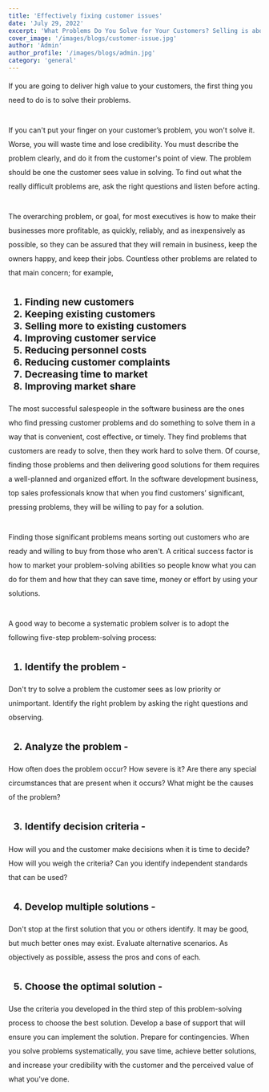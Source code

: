```yaml
---
title: 'Effectively fixing customer issues'
date: 'July 29, 2022'
excerpt: 'What Problems Do You Solve for Your Customers? Selling is about solving customer problems, whether those are problems customers are currently facing, or problems they will face as their marketplace evolves and their needs change.'
cover_image: '/images/blogs/customer-issue.jpg'
author: 'Admin'
author_profile: '/images/blogs/admin.jpg'
category: 'general'
---
```


<style>
h1{
   font-size: 5rem;
  font-weight: bold;
  margin:2rem auto ;
}

p{
  
    margin-bottom:2rem;
       font-size:1em;
  
     line-height: 2;
}
h2{
    font-size:2rem;
    font-weight:bolder;
    

}
ol {

  font-weight: bold;
  font-size:1.2rem;
   list-style-type: decimal;
}

</style>

If you are going to deliver high value to your customers, the first thing you need to do is to solve their problems.

If you can't put your finger on your customer’s problem, you won't solve it. Worse, you will waste time and lose credibility. You must describe the problem clearly, and do it from the customer's point of view. The problem should be one the customer sees value in solving. To find out what the really difficult problems are, ask the right questions and listen before acting.

The overarching problem, or goal, for most executives is how to make their businesses more profitable, as quickly, reliably, and as inexpensively as possible, so they can be assured that they will remain in business, keep the owners happy, and keep their jobs. Countless other problems are related to that main concern; for example,

1. Finding new customers
2. Keeping existing customers
3. Selling more to existing customers
4. Improving customer service
5. Reducing personnel costs
6. Reducing customer complaints
7. Decreasing time to market
8. Improving market share

The most successful salespeople in the software business are the ones who find pressing customer problems and do something to solve them in a way that is convenient, cost effective, or timely. They find problems that customers are ready to solve, then they work hard to solve them. Of course, finding those problems and then delivering good solutions for them requires a well-planned and organized effort. In the software development business, top sales professionals know that when you find customers’ significant, pressing problems, they will be willing to pay for a solution.

Finding those significant problems means sorting out customers who are ready and willing to buy from those who aren't. A critical success factor is how to market your problem-solving abilities so people know what you can do for them and how that they can save time, money or effort by using your solutions.

A good way to become a systematic problem solver is to adopt the following five-step problem-solving process:

1. Identify the problem - 

Don't try to solve a problem the customer sees as low priority or unimportant. Identify the right problem by asking the right questions and observing.

2. Analyze the problem - 

How often does the problem occur? How severe is it? Are there any special circumstances that are present when it occurs? What might be the causes of the problem?

3. Identify decision criteria - 

How will you and the customer make decisions when it is time to decide? How will you weigh the criteria? Can you identify independent standards that can be used?

4. Develop multiple solutions -

 Don't stop at the first solution that you or others identify. It may be good, but much better ones may exist. Evaluate alternative scenarios. As objectively as possible, assess the pros and cons of each.

5. Choose the optimal solution -

 Use the criteria you developed in the third step of this problem-solving process to choose the best solution. Develop a base of support that will ensure you can implement the solution. Prepare for contingencies.
When you solve problems systematically, you save time, achieve better solutions, and increase your credibility with the customer and the perceived value of what you've done.
